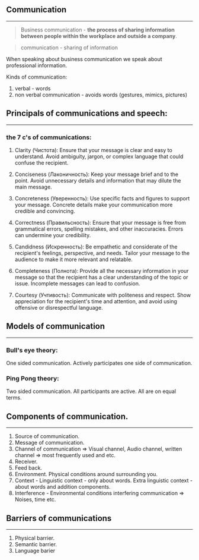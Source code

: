 ## Communication
---
>Business communication - **the process of sharing information between people within the workplace and outside a company**.

>communication - sharing of information

When speaking about business communication we speak about professional information.

Kinds of communication:
1. verbal - words
2. non verbal communication - avoids words (gestures, mimics, pictures)

## Principals of communications and speech:
---
### the 7 c's of communications:
1. Clarity (Чистота): Ensure that your message is clear and easy to understand. Avoid ambiguity, jargon, or complex language that could confuse the recipient.

2. Conciseness (Лаконичность): Keep your message brief and to the point. Avoid unnecessary details and information that may dilute the main message. 

3. Concreteness (Уверенность): Use specific facts and figures to support your message. Concrete details make your communication more credible and convincing.
   
4. Correctness (Правильсность): Ensure that your message is free from grammatical errors, spelling mistakes, and other inaccuracies. Errors can undermine your credibility.
   
5. Candidness (Искренность): Be empathetic and considerate of the recipient's feelings, perspective, and needs. Tailor your message to the audience to make it more relevant and relatable.
   
6. Completeness (Полнота): Provide all the necessary information in your message so that the recipient has a clear understanding of the topic or issue. Incomplete messages can lead to confusion.
   
7. Courtesy (Учтивость): Communicate with politeness and respect. Show appreciation for the recipient's time and attention, and avoid using offensive or disrespectful language.

## Models of communication
---
### Bull's eye theory:
One sided communication. Actively participates one side of communication.

### Ping Pong theory:
Two sided communication. All participants are active. All are on equal terms.
## Components of communication.
---
1. Source of communication.
2. Message of communication.
3. Channel of communication => Visual channel, Audio channel, written channel => most frequently used and etc.
4. Receiver.
5. Feed back.
6. Environment. Physical conditions around surrounding you.
7. Context - Linguistic context - only about words. Extra linguistic context - about words and addition components.
8. Interference - Environmental conditions interfering communication => Noises, time etc.

## Barriers of communications
---
1. Physical barrier.
2. Semantic barrier.
3. Language barier